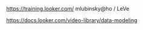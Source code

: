 
<https://training.looker.com/> mlubinsky@ho / LeVe

<https://docs.looker.com/video-library/data-modeling>
